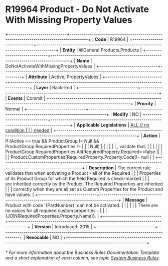 ﻿---
erp.type: business-rule
erp.entity: General.Products.Products
---

# R19964 Product - Do Not Activate With Missing Property Values
+-----------------------------+---------------------------------------------------------------------------------------+
| **Code**                    | R19964                                                                                |
+-----------------------------+---------------------------------------------------------------------------------------+
| **Entity**                  | @General.Products.Products                                                                               |
+-----------------------------+---------------------------------------------------------------------------------------+
| **Name**                    | DoNotActivateWithMissingPropertyValues                                                |
+-----------------------------+---------------------------------------------------------------------------------------+
| **Attribute**               | Active, PropertyValues                                                                |
+-----------------------------+---------------------------------------------------------------------------------------+
| **Layer**                   | Back-End                                                                              |
+-----------------------------+---------------------------------------------------------------------------------------+
| **Events**                  | Commit                                                                                |
+-----------------------------+---------------------------------------------------------------------------------------+
| **Priority**                | Normal                                                                                |
+-----------------------------+---------------------------------------------------------------------------------------+
| **Modify**                  | NO                                                                                    |
+-----------------------------+---------------------------------------------------------------------------------------+
| **Applicable Legislations** | [ALL // no condition                                                                  |
|                             | needed](https://confluence.erp.net/display/techdoc/Country+Specific+Functionality)    |
+-----------------------------+---------------------------------------------------------------------------------------+
| **Action**                  | If (Active == true && ProductGroup != Null && ProductGroup.RequiredProperties !=      |
|                             | Null)                                                                                 |
|                             |                                                                                       |
|                             | , validate that:                                                                      |
|                             |                                                                                       |
|                             | ProductGroup.RequiredProperties.All(RequiredProperty.Required==false \|\|             |
|                             | Product.CustomProperties\[RequiredProperty.Property.Code\]!= null )                   |
+-----------------------------+---------------------------------------------------------------------------------------+
| **Description**             | The current rule validates that when activating a Product - all of the Required       |
|                             | Properties of its Product Group for which the field Required is check-marked          |
|                             | are inherited correctly by the Product. The Required Properties are inherited         |
|                             | correctly when they are all set as Custom Properties for the Product and have values. |
+-----------------------------+---------------------------------------------------------------------------------------+
| **Message**                 | Product with code \'{PartNumber}\' can not be activated.                              |
|                             |                                                                                       |
|                             | There are no values for all required custom properties -                              |
|                             | {JOIN(RequiredProperties.Property.Name)}.                                             |
+-----------------------------+---------------------------------------------------------------------------------------+
| **Version**                 | Introduced: 2015                                                                      |
+-----------------------------+---------------------------------------------------------------------------------------+
| **Revocable**               | NO                                                                                    |
+-----------------------------+---------------------------------------------------------------------------------------+

*\* For more information about the Business Rules Documentation Template and a short explanation of each column, see
topic [System Business Rules](../templates/template-description-system-business-rules.md).*

  

  
